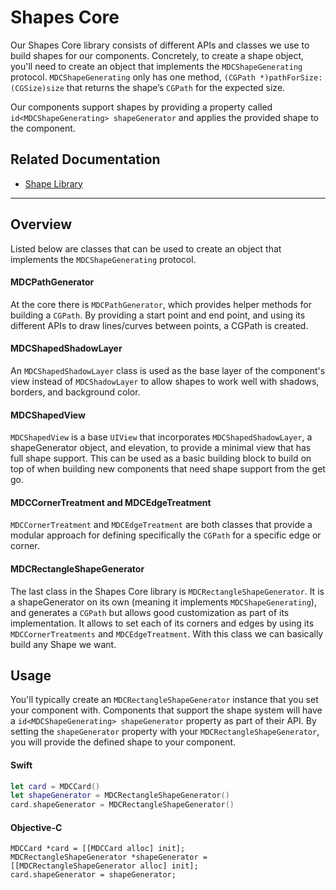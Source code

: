 # Shapes Core

Our Shapes Core library consists of different APIs and classes we use to build shapes for our components. 
Concretely, to create a shape object, you'll need to create an object that implements the `MDCShapeGenerating` protocol. 
`MDCShapeGenerating` only has one method, `(CGPath *)pathForSize:(CGSize)size` that returns the shape’s `CGPath` for the expected size.

Our components support shapes by providing a property called `id<MDCShapeGenerating> shapeGenerator` and applies the provided shape to the component.

## Related Documentation

* [Shape Library](../../ShapeLibrary)

<!-- toc -->

- - -

## Overview

Listed below are classes that can be used to create an object that implements the `MDCShapeGenerating` protocol.

#### MDCPathGenerator

At the core there is `MDCPathGenerator`, which provides helper methods for building a `CGPath`.
By providing a start point and end point, and using its different APIs to draw lines/curves between points, a CGPath is created.

#### MDCShapedShadowLayer

An `MDCShapedShadowLayer` class is used as the base layer of the component's view instead of `MDCShadowLayer` 
to allow shapes to work well with shadows, borders, and background color.

#### MDCShapedView

`MDCShapedView` is a base `UIView` that incorporates `MDCShapedShadowLayer`, a shapeGenerator object,
and elevation, to provide a minimal view that has full shape support. 
This can be used as a basic building block to build on top of when building new components that need shape support from the get go.

#### MDCCornerTreatment and MDCEdgeTreatment

`MDCCornerTreatment` and `MDCEdgeTreatment` are both classes that provide a modular approach for defining specifically the `CGPath` for a specific edge or corner.

#### MDCRectangleShapeGenerator

The last class in the Shapes Core library is `MDCRectangleShapeGenerator`. 
It is a shapeGenerator on its own (meaning it implements `MDCShapeGenerating`),
and generates a `CGPath` but allows good customization as part of its implementation. 
It allows to set each of its corners and edges by using its `MDCCornerTreatments` and `MDCEdgeTreatment`. 
With this class we can basically build any Shape we want.

## Usage

You'll typically create an `MDCRectangleShapeGenerator` instance that you set your component with.
Components that support the shape system will have a `id<MDCShapeGenerating> shapeGenerator` property as part of their API.
By setting the `shapeGenerator` property with your `MDCRectangleShapeGenerator`, you will provide the defined shape to your component.

<!--<div class="material-code-render" markdown="1">-->
#### Swift
```swift
let card = MDCCard()
let shapeGenerator = MDCRectangleShapeGenerator()
card.shapeGenerator = MDCRectangleShapeGenerator()
```

#### Objective-C

```objc
MDCCard *card = [[MDCCard alloc] init];
MDCRectangleShapeGenerator *shapeGenerator = [[MDCRectangleShapeGenerator alloc] init];
card.shapeGenerator = shapeGenerator;
```
<!--</div>-->
